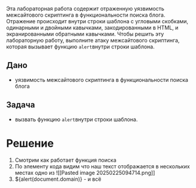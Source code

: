 Эта лабораторная работа содержит отраженную уязвимость межсайтового скриптинга в функциональности поиска блога. Отражение происходит внутри строки шаблона с угловыми скобками, одинарными и двойными кавычками, закодированными в HTML, и экранированными обратными кавычками. Чтобы решить эту лабораторную работу, выполните атаку межсайтового скриптинга, которая вызывает функцию `alert`внутри строки шаблона.


## Дано

- уязвимость межсайтового скриптинга в функциональности поиска блога

## Задача

- вызвать функцию `alert`внутри строки шаблона.
# Решение

1. Смотрим как работает функция поиска
2. По элементу кода видим что наш текст отображается в нескольких местах одно из 
![[Pasted image 20250225094714.png]]
3. ${alert(document.domain)} - и всё 
